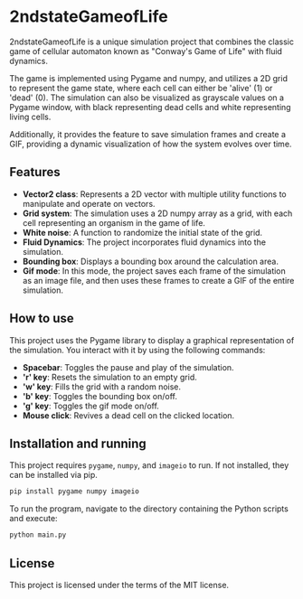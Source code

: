 # 2ndstateGameofLife

2ndstateGameofLife is a unique simulation project that combines the classic game of cellular automaton known as "Conway's Game of Life" with fluid dynamics. 

The game is implemented using Pygame and numpy, and utilizes a 2D grid to represent the game state, where each cell can either be 'alive' (1) or 'dead' (0). The simulation can also be visualized as grayscale values on a Pygame window, with black representing dead cells and white representing living cells. 

Additionally, it provides the feature to save simulation frames and create a GIF, providing a dynamic visualization of how the system evolves over time.

## Features

- **Vector2 class**: Represents a 2D vector with multiple utility functions to manipulate and operate on vectors.
- **Grid system**: The simulation uses a 2D numpy array as a grid, with each cell representing an organism in the game of life. 
- **White noise**: A function to randomize the initial state of the grid.
- **Fluid Dynamics**: The project incorporates fluid dynamics into the simulation.
- **Bounding box**: Displays a bounding box around the calculation area.
- **Gif mode**: In this mode, the project saves each frame of the simulation as an image file, and then uses these frames to create a GIF of the entire simulation.

## How to use

This project uses the Pygame library to display a graphical representation of the simulation. You interact with it by using the following commands:

- **Spacebar**: Toggles the pause and play of the simulation.
- **'r' key**: Resets the simulation to an empty grid.
- **'w' key**: Fills the grid with a random noise.
- **'b' key**: Toggles the bounding box on/off.
- **'g' key**: Toggles the gif mode on/off.
- **Mouse click**: Revives a dead cell on the clicked location.

## Installation and running

This project requires `pygame`, `numpy`, and `imageio` to run. If not installed, they can be installed via pip.

```bash
pip install pygame numpy imageio
```

To run the program, navigate to the directory containing the Python scripts and execute:

```bash
python main.py
```

## License

This project is licensed under the terms of the MIT license.
